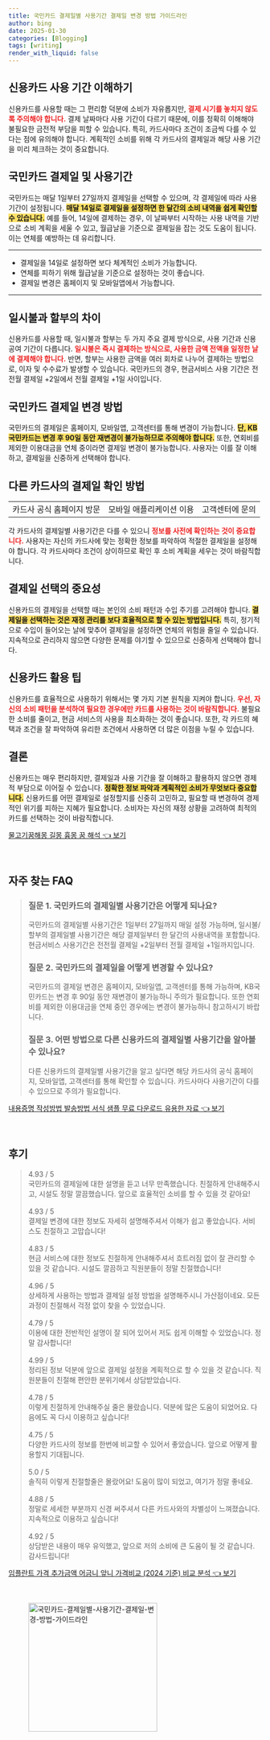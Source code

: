 ```yaml
---
title: 국민카드 결제일별 사용기간 결제일 변경 방법 가이드라인
author: bing
date: 2025-01-30
categories: [Blogging]
tags: [writing]
render_with_liquid: false
---
```



<h2 id='신용카드 사용 기간 이해하기'>신용카드 사용 기간 이해하기</h2>

<p>신용카드를 사용할 때는 그 편리함 덕분에 소비가 자유롭지만, <b><span style="color: #ee2323;">결제 시기를 놓치지 않도록 주의해야 합니다.</span></b> 결제 날짜마다 사용 기간이 다르기 때문에, 이를 정확히 이해해야 불필요한 금전적 부담을 피할 수 있습니다. 특히, 카드사마다 조건이 조금씩 다를 수 있다는 점에 유의해야 합니다. 계획적인 소비를 위해 각 카드사의 결제일과 해당 사용 기간을 미리 체크하는 것이 중요합니다.</p>

<h2 id='국민카드 결제일 및 사용기간'>국민카드 결제일 및 사용기간</h2>

<p>국민카드는 매달 1일부터 27일까지 결제일을 선택할 수 있으며, 각 결제일에 따라 사용 기간이 설정됩니다. <b><span style="background-color: #ffe066;">매달 14일로 결제일을 설정하면 한 달간의 소비 내역을 쉽게 확인할 수 있습니다.</span></b> 예를 들어, 14일에 결제하는 경우, 이 날짜부터 시작하는 사용 내역을 기반으로 소비 계획을 세울 수 있고, 월급날을 기준으로 결제일을 잡는 것도 도움이 됩니다. 이는 연체를 예방하는 데 유리합니다.</p>

<hr />

<ul>
    <li>결제일을 14일로 설정하면 보다 체계적인 소비가 가능합니다.</li>
    <li>연체를 피하기 위해 월급날을 기준으로 설정하는 것이 좋습니다.</li>
    <li>결제일 변경은 홈페이지 및 모바일앱에서 가능합니다.</li>
</ul>

<hr />

<h2 id='일시불과 할부의 차이'>일시불과 할부의 차이</h2>

<p>신용카드를 사용할 때, 일시불과 할부는 두 가지 주요 결제 방식으로, 사용 기간과 신용 공여 기간이 다릅니다. <b><span style="color: #ee2323;">일시불은 즉시 결제하는 방식으로, 사용한 금액 전액을 일정한 날에 결제해야 합니다.</span></b> 반면, 할부는 사용한 금액을 여러 회차로 나누어 결제하는 방법으로, 이자 및 수수료가 발생할 수 있습니다. 국민카드의 경우, 현금서비스 사용 기간은 전전월 결제일 +2일에서 전월 결제일 +1일 사이입니다.</p>

<h2 id='국민카드 결제일 변경 방법'>국민카드 결제일 변경 방법</h2>

<p>국민카드의 결제일은 홈페이지, 모바일앱, 고객센터를 통해 변경이 가능합니다. <b><span style="background-color: #ffe066;">단, KB국민카드는 변경 후 90일 동안 재변경이 불가능하므로 주의해야 합니다.</span></b> 또한, 연회비를 제외한 이용대금을 연체 중이라면 결제일 변경이 불가능합니다. 사용자는 이를 잘 이해하고, 결제일을 신중하게 선택해야 합니다.</p>

<h2 id='다른 카드사의 결제일 확인 방법'>다른 카드사의 결제일 확인 방법</h2>

<table>
    <tr>
        <td>카드사 공식 홈페이지 방문</td>
        <td>모바일 애플리케이션 이용</td>
        <td>고객센터에 문의</td>
    </tr>
</table>

<p>각 카드사의 결제일별 사용기간은 다를 수 있으니 <b><span style="color: #ee2323;">정보를 사전에 확인하는 것이 중요합니다.</span></b> 사용자는 자신의 카드사에 맞는 정확한 정보를 파악하여 적절한 결제일을 설정해야 합니다. 각 카드사마다 조건이 상이하므로 확인 후 소비 계획을 세우는 것이 바람직합니다.</p>

<h2 id='결제일 선택의 중요성'>결제일 선택의 중요성</h2>

<p>신용카드의 결제일을 선택할 때는 본인의 소비 패턴과 수입 주기를 고려해야 합니다. <b><span style="background-color: #ffe066;">결제일을 선택하는 것은 재정 관리를 보다 효율적으로 할 수 있는 방법입니다.</span></b> 특히, 정기적으로 수입이 들어오는 날에 맞추어 결제일을 설정하면 연체의 위험을 줄일 수 있습니다. 지속적으로 관리하지 않으면 다양한 문제를 야기할 수 있으므로 신중하게 선택해야 합니다.</p>

<h2 id='신용카드 활용 팁'>신용카드 활용 팁</h2>

<p>신용카드를 효율적으로 사용하기 위해서는 몇 가지 기본 원칙을 지켜야 합니다. <b><span style="color: #ee2323;">우선, 자신의 소비 패턴을 분석하여 필요한 경우에만 카드를 사용하는 것이 바람직합니다.</span></b> 불필요한 소비를 줄이고, 현금 서비스의 사용을 최소화하는 것이 좋습니다. 또한, 각 카드의 혜택과 조건을 잘 파악하여 유리한 조건에서 사용하면 더 많은 이점을 누릴 수 있습니다.</p>

<h2 id='결론'>결론</h2>

<p>신용카드는 매우 편리하지만, 결제일과 사용 기간을 잘 이해하고 활용하지 않으면 경제적 부담으로 이어질 수 있습니다. <b><span style="background-color: #ffe066;">정확한 정보 파악과 계획적인 소비가 무엇보다 중요합니다.</span></b> 신용카드를 어떤 결제일로 설정할지를 신중히 고민하고, 필요할 때 변경하여 경제적인 위기를 피하는 지혜가 필요합니다. 소비자는 자신의 재정 상황을 고려하여 최적의 카드를 선택하는 것이 바람직합니다.</p>


<p><a class="click-button" title="물고기꿈해몽 길몽 흉몽 꿈 해석" href="https://24nara.github.io/posts/%EB%AC%BC%EA%B3%A0%EA%B8%B0%EA%BF%88%ED%95%B4%EB%AA%BD-%EA%B8%B8%EB%AA%BD-%ED%9D%89%EB%AA%BD-%EA%BF%88-%ED%95%B4%EC%84%9D/" rel="dofollow">물고기꿈해몽 길몽 흉몽 꿈 해석 👈 보기</a></p><br>
<h2 id='자주_찾는_FAQ'>자주 찾는 FAQ</h2>
<div itemscope="" itemtype="https://schema.org/FAQPage"> 
<blockquote> 
<div itemscope="" itemprop="mainEntity" itemtype="https://schema.org/Question"> 
<h3 itemprop="name">질문 1. 국민카드의 결제일별 사용기간은 어떻게 되나요?</h3> 
<div itemscope="" itemprop="acceptedAnswer" itemtype="https://schema.org/Answer"> 
<span itemprop="text"> 
<p>국민카드의 결제일별 사용기간은 1일부터 27일까지 매일 설정 가능하며, 일시불/할부의 결제일별 사용기간은 해당 결제일부터 한 달간의 사용내역을 포함합니다. 현금서비스 사용기간은 전전월 결제일 +2일부터 전월 결제일 +1일까지입니다.</p> 
</span> 
</div> 
</div> 

<div itemscope="" itemprop="mainEntity" itemtype="https://schema.org/Question"> 
<h3 itemprop="name">질문 2. 국민카드의 결제일을 어떻게 변경할 수 있나요?</h3> 
<div itemscope="" itemprop="acceptedAnswer" itemtype="https://schema.org/Answer"> 
<span itemprop="text"> 
<p>국민카드의 결제일 변경은 홈페이지, 모바일앱, 고객센터를 통해 가능하며, KB국민카드는 변경 후 90일 동안 재변경이 불가능하니 주의가 필요합니다. 또한 연회비를 제외한 이용대금을 연체 중인 경우에는 변경이 불가능하니 참고하시기 바랍니다.</p> 
</span> 
</div> 
</div> 

<div itemscope="" itemprop="mainEntity" itemtype="https://schema.org/Question"> 
<h3 itemprop="name">질문 3. 어떤 방법으로 다른 신용카드의 결제일별 사용기간을 알아볼 수 있나요?</h3> 
<div itemscope="" itemprop="acceptedAnswer" itemtype="https://schema.org/Answer"> 
<span itemprop="text"> 
<p>다른 신용카드의 결제일별 사용기간을 알고 싶다면 해당 카드사의 공식 홈페이지, 모바일앱, 고객센터를 통해 확인할 수 있습니다. 카드사마다 사용기간이 다를 수 있으므로 주의가 필요합니다.</p> 
</span> 
</div> 
</div> 

</blockquote> 
</div>
<p><a class="click-button" title="내용증명 작성방법 발송방법 서식 샘플 무료 다운로드 유용한 자료" href="https://24nara.github.io/posts/%EB%82%B4%EC%9A%A9%EC%A6%9D%EB%AA%85-%EC%9E%91%EC%84%B1%EB%B0%A9%EB%B2%95-%EB%B0%9C%EC%86%A1%EB%B0%A9%EB%B2%95-%EC%84%9C%EC%8B%9D-%EC%83%98%ED%94%8C-%EB%AC%B4%EB%A3%8C-%EB%8B%A4%EC%9A%B4%EB%A1%9C%EB%93%9C-%EC%9C%A0%EC%9A%A9%ED%95%9C-%EC%9E%90%EB%A3%8C/" rel="dofollow">내용증명 작성방법 발송방법 서식 샘플 무료 다운로드 유용한 자료 👈 보기</a></p><br>
<h2 id='후기'>후기</h2>
<div itemscope itemtype="https://schema.org/Product">
  <blockquote>
  <div itemprop="review" itemscope itemtype="https://schema.org/Review">
      <div itemprop="reviewRating" itemscope itemtype="https://schema.org/Rating"> <span itemprop="ratingValue">4.93</span> / <span itemprop="bestRating">5</span> </div>
      <span itemprop="reviewBody">국민카드의 결제일에 대한 설명을 듣고 너무 만족했습니다. 친절하게 안내해주시고, 시설도 정말 깔끔했습니다. 앞으로 효율적인 소비를 할 수 있을 것 같아요!</span>
  </div>
  <br>
  <div itemprop="review" itemscope itemtype="https://schema.org/Review">
      <div itemprop="reviewRating" itemscope itemtype="https://schema.org/Rating"> <span itemprop="ratingValue">4.93</span> / <span itemprop="bestRating">5</span> </div>
      <span itemprop="reviewBody">결제일 변경에 대한 정보도 자세히 설명해주셔서 이해가 쉽고 좋았습니다. 서비스도 친절하고 고맙습니다!</span>
  </div>
  <br>
  <div itemprop="review" itemscope itemtype="https://schema.org/Review">
      <div itemprop="reviewRating" itemscope itemtype="https://schema.org/Rating"> <span itemprop="ratingValue">4.83</span> / <span itemprop="bestRating">5</span> </div>
      <span itemprop="reviewBody">현금 서비스에 대한 정보도 친절하게 안내해주셔서 흐트러짐 없이 잘 관리할 수 있을 것 같습니다. 시설도 깔끔하고 직원분들이 정말 친절했습니다!</span>
  </div>
  <br>
  <div itemprop="review" itemscope itemtype="https://schema.org/Review">
      <div itemprop="reviewRating" itemscope itemtype="https://schema.org/Rating"> <span itemprop="ratingValue">4.96</span> / <span itemprop="bestRating">5</span> </div>
      <span itemprop="reviewBody">상세하게 사용하는 방법과 결제일 설정 방법을 설명해주시니 가산점이네요. 모든 과정이 친절해서 걱정 없이 찾을 수 있었습니다.</span>
  </div>
  <br>
  <div itemprop="review" itemscope itemtype="https://schema.org/Review">
      <div itemprop="reviewRating" itemscope itemtype="https://schema.org/Rating"> <span itemprop="ratingValue">4.79</span> / <span itemprop="bestRating">5</span> </div>
      <span itemprop="reviewBody">이용에 대한 전반적인 설명이 잘 되어 있어서 저도 쉽게 이해할 수 있었습니다. 정말 감사합니다!</span>
  </div>
  <br>
  <div itemprop="review" itemscope itemtype="https://schema.org/Review">
      <div itemprop="reviewRating" itemscope itemtype="https://schema.org/Rating"> <span itemprop="ratingValue">4.99</span> / <span itemprop="bestRating">5</span> </div>
      <span itemprop="reviewBody">정리된 정보 덕분에 앞으로 결제일 설정을 계획적으로 할 수 있을 것 같습니다. 직원분들이 친절해 편안한 분위기에서 상담받았습니다.</span>
  </div>
  <br>
  <div itemprop="review" itemscope itemtype="https://schema.org/Review">
      <div itemprop="reviewRating" itemscope itemtype="https://schema.org/Rating"> <span itemprop="ratingValue">4.78</span> / <span itemprop="bestRating">5</span> </div>
      <span itemprop="reviewBody">이렇게 친절하게 안내해주실 줄은 몰랐습니다. 덕분에 많은 도움이 되었어요. 다음에도 꼭 다시 이용하고 싶습니다!</span>
  </div>
  <br>
  <div itemprop="review" itemscope itemtype="https://schema.org/Review">
      <div itemprop="reviewRating" itemscope itemtype="https://schema.org/Rating"> <span itemprop="ratingValue">4.75</span> / <span itemprop="bestRating">5</span> </div>
      <span itemprop="reviewBody">다양한 카드사의 정보를 한번에 비교할 수 있어서 좋았습니다. 앞으로 어떻게 활용할지 기대됩니다.</span>
  </div>
  <br>
  <div itemprop="review" itemscope itemtype="https://schema.org/Review">
      <div itemprop="reviewRating" itemscope itemtype="https://schema.org/Rating"> <span itemprop="ratingValue">5.0</span> / <span itemprop="bestRating">5</span> </div>
      <span itemprop="reviewBody">솔직히 이렇게 친절할줄은 몰랐어요! 도움이 많이 되었고, 여기가 정말 좋네요.</span>
  </div>
  <br>
  <div itemprop="review" itemscope itemtype="https://schema.org/Review">
      <div itemprop="reviewRating" itemscope itemtype="https://schema.org/Rating"> <span itemprop="ratingValue">4.88</span> / <span itemprop="bestRating">5</span> </div>
      <span itemprop="reviewBody">정말로 세세한 부분까지 신경 써주셔서 다른 카드사와의 차별성이 느껴졌습니다. 지속적으로 이용하고 싶습니다!</span>
  </div>
  <br>
  <div itemprop="review" itemscope itemtype="https://schema.org/Review">
      <div itemprop="reviewRating" itemscope itemtype="https://schema.org/Rating"> <span itemprop="ratingValue">4.92</span> / <span itemprop="bestRating">5</span> </div>
      <span itemprop="reviewBody">상담받은 내용이 매우 유익했고, 앞으로 저의 소비에 큰 도움이 될 것 같습니다. 감사드립니다!</span>
  </div>
  </blockquote>
</div>
<p><a class="click-button" title="임플란트 가격 추가금액 어금니 앞니 가격비교 (2024 기준) 비교 분석" href="https://24nara.github.io/posts/%EC%9E%84%ED%94%8C%EB%9E%80%ED%8A%B8-%EA%B0%80%EA%B2%A9-%EC%B6%94%EA%B0%80%EA%B8%88%EC%95%A1-%EC%96%B4%EA%B8%88%EB%8B%88-%EC%95%9E%EB%8B%88-%EA%B0%80%EA%B2%A9%EB%B9%84%EA%B5%90-(2024-%EA%B8%B0%EC%A4%80)-%EB%B9%84%EA%B5%90-%EB%B6%84%EC%84%9D/" rel="dofollow">임플란트 가격 추가금액 어금니 앞니 가격비교 (2024 기준) 비교 분석 👈 보기</a></p><br>
<figure class="image"><img src="https://24nara.github.io/assets/img/thumbnail/국민카드-결제일별-사용기간-결제일-변경-방법-가이드라인.webp" alt="국민카드-결제일별-사용기간-결제일-변경-방법-가이드라인" width="256" height="256"></figure>